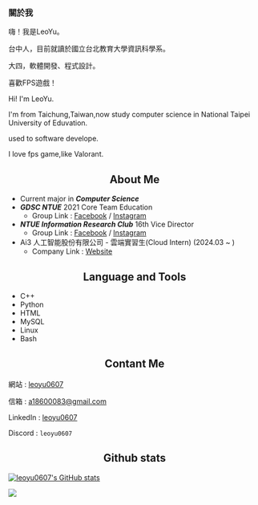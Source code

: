 ### 關於我

嗨！我是LeoYu。

台中人，目前就讀於國立台北教育大學資訊科學系。

大四，軟體開發、程式設計。

喜歡FPS遊戲！

Hi! I'm LeoYu.

I'm from Taichung,Taiwan,now study computer science in National Taipei University of Eduvation.

used to software develope.

I love fps game,like Valorant.

<!--經歷-->
<h2 align = "center">
  About Me
</h2>

* Current major in ***Computer Science***
* ***GDSC NTUE*** 2021 Core Team Education
  * Group Link : [Facebook](https://www.facebook.com/DSCNTUE) / [Instagram](https://www.instagram.com/dsc_ntue/)
* ***NTUE Information Research Club*** 16th Vice Director
  * Group Link : [Facebook](https://www.facebook.com/ntueIRC) / [Instagram](https://www.instagram.com/ntueirc/)
* Ai3 人工智能股份有限公司 - 雲端實習生(Cloud Intern) (2024.03 ~ )
  * Company Link : [Website](https://ai3.cloud/)
<!--置頂專案-->



<!--語言工具/技能-->
<h2 align = "center">
  Language and Tools
</h2>

- C++
- Python
- HTML
- MySQL
- Linux
- Bash
<!--- PHP-->
<!--- JSP-->
<!--- Arduino-->


<h2 align = "center">
  Contant Me
</h2>

 網站 : [leoyu0607](<https://leoyu0607.github.io/leoyu.github.io/ target="_blank">)

 信箱 : [a18600083@gmail.com](mailto:a18600083@gmail.com)
 
 LinkedIn : [leoyu0607](https://www.linkedin.com/in/leoyu0607/)
 
 Discord : `leoyu0607`

<h2 align = "center">
  Github stats
</h2>

[![leoyu0607's GitHub stats](https://github-readme-stats.vercel.app/api?username=leoyu0607&count_private=true&show_icons=true&theme=tokyonight)](https://github.com/anuraghazra/github-readme-stats)

![](https://github-readme-stats.vercel.app/api/top-langs/?username=leoyu0607&layout=compact&hide=scss,vue&count_private=true)
